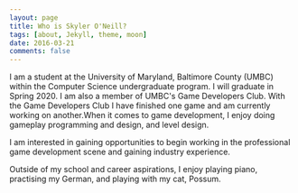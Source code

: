 ```yaml
---
layout: page
title: Who is Skyler O'Neill?
tags: [about, Jekyll, theme, moon]
date: 2016-03-21
comments: false
---
```

    
I am a student at the University of Maryland, Baltimore County (UMBC) within the Computer Science undergraduate program. I will graduate in Spring 2020. I am also a member of UMBC's Game Developers Club. With the Game Developers Club I have finished one game and am currently working on another.When it comes to game development, I enjoy doing gameplay programming and design, and level design.

I am interested in gaining opportunities to begin working in the professional game development scene and gaining industry experience.

Outside of my school and career aspirations, I enjoy playing piano, practising my German, and playing with my cat, Possum.